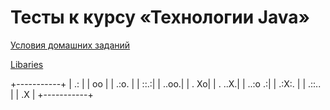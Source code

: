Тесты к курсу «Технологии Java»
====

[Условия домашних заданий](http://www.kgeorgiy.info/courses/java-advanced/homeworks.html)

[Libaries](https://github.com/kgeorgiy/java-advanced-2017)


+-----------+
|      .:   |
|       oo  |
|      .:o. |
|       ::.:|
|      ..oo.|
|      .  Xo|
|     . ..X.|
|    ..:o .:|
|     .:X:. |
|     .::.. |
|       .X  |
+-----------+
